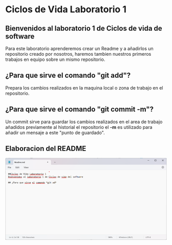 # Ciclos de Vida Laboratorio 1


## Bienvenidos al laboratorio 1 de Ciclos de vida de software
Para este laboratorio aprenderemos crear un Readme y a añadirlos  un repositorio creado por nosotros, haremos tambien nuestros primeros trabajos en equipo sobre un mismo repositorio.


## ¿Para que sirve el comando "git add"?
Prepara los cambios realizados en la maquina local o zona de trabajo en el repositorio.

## ¿Para que sirve el comando "git commit -m"?
Un commit sirve para guardar los cambios realizados en el area de trabajo añadidos previamente al historial el repositorio
el **-m** es utilizado para añadir un mensaje a este "punto de guardado".

## Elaboracion del README

![README](ElaboracionRME.png)	